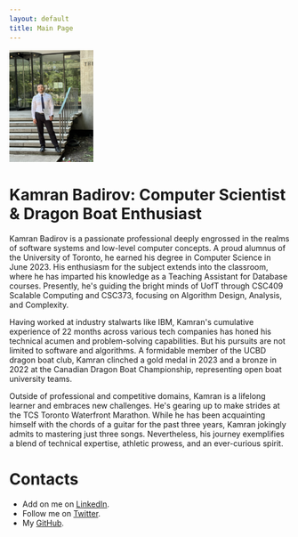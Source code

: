 ```yaml
---
layout: default 
title: Main Page
---
```


<!---

# [<span style="color:rgb(66,135,245)">My Page Me</span>](https://kamrandb.github.io) &nbsp;&nbsp;&nbsp; [<span style="color:rgb(66,135,245)">About Me</span>](https://kamrandb.github.io) &nbsp;&nbsp;&nbsp; [<span style="color:rgb(66,135,245)">Interests</span>](https://kamrandb.github.io) &nbsp;&nbsp;&nbsp; [<span style="color:rgb(66,135,245)">Projects</span>](https://kamrandb.github.io) 




<img src="Personal_photo.JPG" width="30%" height="30%"> 
--->

<img src="IMG_9464.jpg" width="30%" height="30%"> 



# Kamran Badirov: Computer Scientist & Dragon Boat Enthusiast

Kamran Badirov is a passionate professional deeply engrossed in the realms of software systems and low-level computer concepts. A proud alumnus of the University of Toronto, he earned his degree in Computer Science in June 2023. His enthusiasm for the subject extends into the classroom, where he has imparted his knowledge as a Teaching Assistant for Database courses. Presently, he's guiding the bright minds of UofT through CSC409 Scalable Computing and CSC373, focusing on Algorithm Design, Analysis, and Complexity.

Having worked at industry stalwarts like IBM, Kamran's cumulative experience of 22 months across various tech companies has honed his technical acumen and problem-solving capabilities. But his pursuits are not limited to software and algorithms. A formidable member of the UCBD dragon boat club, Kamran clinched a gold medal in 2023 and a bronze in 2022 at the Canadian Dragon Boat Championship, representing open boat university teams.

Outside of professional and competitive domains, Kamran is a lifelong learner and embraces new challenges. He's gearing up to make strides at the TCS Toronto Waterfront Marathon. While he has been acquainting himself with the chords of a guitar for the past three years, Kamran jokingly admits to mastering just three songs. Nevertheless, his journey exemplifies a blend of technical expertise, athletic prowess, and an ever-curious spirit.

# Contacts

- Add on me on [LinkedIn](https://www.linkedin.com/in/badirov-kamran/).
- Follow me on [Twitter](https://twitter.com/kamranbadirov).
- My [GitHub](https://github.com/kamrandb).
